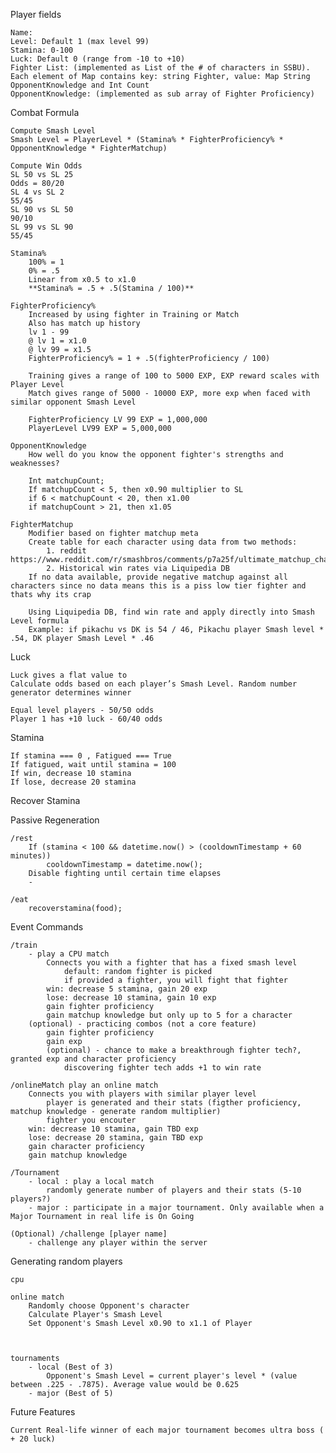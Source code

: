 Player fields

	Name: 
	Level: Default 1 (max level 99)
	Stamina: 0-100
	Luck: Default 0 (range from -10 to +10)
	Fighter List: (implemented as List of the # of characters in SSBU). Each element of Map contains key: string Fighter, value: Map String OpponentKnowledge and Int Count
	OpponentKnowledge: (implemented as sub array of Fighter Proficiency)
	
Combat Formula

	Compute Smash Level
	Smash Level = PlayerLevel * (Stamina% * FighterProficiency% * OpponentKnowledge * FighterMatchup)
	
	Compute Win Odds
	SL 50 vs SL 25
	Odds = 80/20
	SL 4 vs SL 2
	55/45
	SL 90 vs SL 50
	90/10
	SL 99 vs SL 90
	55/45
	
	Stamina%
		100% = 1
		0% = .5
		Linear from x0.5 to x1.0
		**Stamina% = .5 + .5(Stamina / 100)**
		
	FighterProficiency%
		Increased by using fighter in Training or Match
		Also has match up history
		lv 1 - 99
		@ lv 1 = x1.0
		@ lv 99 = x1.5
		FighterProficiency% = 1 + .5(fighterProficiency / 100)
		
		Training gives a range of 100 to 5000 EXP, EXP reward scales with Player Level
		Match gives range of 5000 - 10000 EXP, more exp when faced with similar opponent Smash Level
		
		FighterProficiency LV 99 EXP = 1,000,000
		PlayerLevel LV99 EXP = 5,000,000
		
	OpponentKnowledge
		How well do you know the opponent fighter's strengths and weaknesses?
		
		Int matchupCount;
		If matchupCount < 5, then x0.90 multiplier to SL
		if 6 < matchupCount < 20, then x1.00
		if matchupCount > 21, then x1.05
	
	FighterMatchup
		Modifier based on fighter matchup meta
		Create table for each character using data from two methods:
			1. reddit https://www.reddit.com/r/smashbros/comments/p7a25f/ultimate_matchup_chart_compilation_v6/
			2. Historical win rates via Liquipedia DB
		If no data available, provide negative matchup against all characters since no data means this is a piss low tier fighter and thats why its crap
		
		Using Liquipedia DB, find win rate and apply directly into Smash Level formula
		Example: if pikachu vs DK is 54 / 46, Pikachu player Smash level * .54, DK player Smash Level * .46

Luck

	Luck gives a flat value to 
	Calculate odds based on each player’s Smash Level. Random number generator determines winner
	
	Equal level players - 50/50 odds
	Player 1 has +10 luck - 60/40 odds

Stamina

	If stamina === 0 , Fatigued === True
	If fatigued, wait until stamina = 100
	If win, decrease 10 stamina
	If lose, decrease 20 stamina

Recover Stamina 

Passive Regeneration

	/rest
		If (stamina < 100 && datetime.now() > (cooldownTimestamp + 60 minutes))
			cooldownTimestamp = datetime.now();
		Disable fighting until certain time elapses
		-

	/eat
		recoverstamina(food);
	
Event Commands

	/train 
		- play a CPU match
			Connects you with a fighter that has a fixed smash level
				default: random fighter is picked
				if provided a fighter, you will fight that fighter
			win: decrease 5 stamina, gain 20 exp
			lose: decrease 10 stamina, gain 10 exp
			gain fighter proficiency
			gain matchup knowledge but only up to 5 for a character
		(optional) - practicing combos (not a core feature)
			gain fighter proficiency
			gain exp
			(optional) - chance to make a breakthrough fighter tech?, granted exp and character proficiency
				discovering fighter tech adds +1 to win rate
	
	/onlineMatch play an online match
		Connects you with players with similar player level
			player is generated and their stats (figther proficiency, matchup knowledge - generate random multiplier)
			fighter you encouter
		win: decrease 10 stamina, gain TBD exp
		lose: decrease 20 stamina, gain TBD exp
		gain character proficiency
		gain matchup knowledge
	
	/Tournament 
		- local : play a local match
			randomly generate number of players and their stats (5-10 players?)
		- major : participate in a major tournament. Only available when a Major Tournament in real life is On Going
		
	(Optional) /challenge [player name]
		- challenge any player within the server
		
Generating random players
	
	cpu
	
	online match
		Randomly choose Opponent's character
		Calculate Player's Smash Level
		Set Opponent's Smash Level x0.90 to x1.1 of Player
		
		
		
	tournaments
		- local (Best of 3)
			Opponent's Smash Level = current player's level * (value between .225 - .7875). Average value would be 0.625
		- major (Best of 5)
			
	

Future Features

	Current Real-life winner of each major tournament becomes ultra boss ( + 20 luck)
